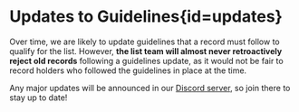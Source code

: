<div class='panel fade js-scroll-anim' data-anim='fade'>

# Updates to Guidelines{id=updates}

Over time, we are likely to update guidelines that a record must follow to qualify for the list. However, **the list team will almost never retroactively reject old records** following a guidelines update, as it would not be fair to record holders who followed the guidelines in place at the time. 

Any major updates will be announced in our [Discord server](https://discord.gg/demonlist), so join there to stay up to date!

</div>
